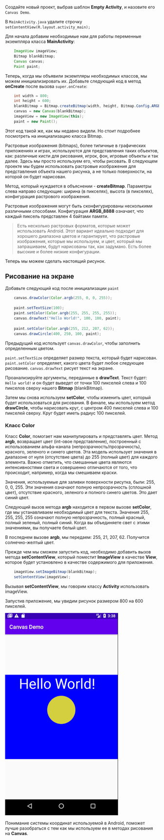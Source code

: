 Создайте новый проект, выбрав шаблон **Empty Activity**, и назовите его ```Canvas Demo```. 

В ```MainActivity.java``` удалите строчку ```setContentView(R.layout.activity_main);```

Для начала добавим необходимые нам для работы переменные экземпляра класса **MainActivity**:
```java
    ImageView imageView;
    Bitmap blankBitmap;
    Canvas canvas;
    Paint paint;
```
Теперь, когда мы объявили экземпляры необходимых классов, мы можем инициализировать их. Добавьте следующий код в метод **onCreate** после вызова ```super.onCreate```:
```java
    int width = 800;
    int height = 600;
    blankBitmap = Bitmap.createBitmap(width, height, Bitmap.Config.ARGB_8888);
    canvas = new Canvas(blankBitmap);
    imageView = new ImageView(this);
    paint = new Paint();
```
Этот код такой же, как мы недавно видели. Но стоит подробнее посмотреть на инициализацию класса Bitmap.

Растровые изображения (bitmaps), более типичные в графических приложениях и играх, используются для представления таких объектов, как: различные кисти для рисования, игрок, фон, игровые объекты и так далее. Здесь мы просто используем его, чтобы рисовать. В следующем проекте мы будем использовать растровые изображения для представления объекта нашего рисунка, а не только поверхности, на которой он будет нарисован.

Метод, который нуждается в объяснении - **createBitmap**. Параметры слева направо следующие: ширина (в пикселях), высота (в пикселях), конфигурация растрового изображения.

Растровые изображения могут быть сконфигурированы несколькими различными способами. Конфигурация **ARGB_8888** означает, что каждый пиксель представлен 4 байтами памяти.

> Есть несколько растровых форматов, которые может использовать Android. Этот вариант идеально подходит для хорошего диапазона цветов и гарантирует, что растровые изображения, которые мы используем, и цвет, который мы запрашиваем, будут нарисованы так, как задумано. Есть более высокие и более низкие конфигурации.

Теперь мы можем сделать настоящий рисунок.

## Рисование на экране
Добавьте следующий код после инициализации ```paint```
```java
    canvas.drawColor(Color.argb(255, 0, 0, 255));

    paint.setTextSize(100);
    paint.setColor(Color.argb(255, 255, 255, 255));
    canvas.drawText("Hello World!", 100, 100, paint);

    paint.setColor(Color.argb(255, 212, 207, 62));
    canvas.drawCircle(400, 250, 100, paint);
```
Предыдущий код использует ```canvas.drawColor```, чтобы заполнить определенным цветом.

```paint.setTextSize``` определяет размер текста, который будет нарисован.  
```paint.setColor``` определяет, какого цвета будет любое следующее рисование.   ```canvas.drawText``` рисует текст на экране.

Проанализируйте аргументы, переданные в **drawText**. Текст будет: ```Hello world!``` и он будет выведет от точки 100 пикселей слева и 100 пикселов сверху нашего **Bitmap** (blankBitmap).

Затем мы снова используем **setColor**, чтобы изменить цвет, который будет использоваться для рисования. В финале, мы используем метод **drawCircle**, чтобы нарисовать круг, с центром 400 пикселей слева и 100 пикселей сверху. Круг будет иметь радиус 100 пикселей.

### Класс Color
Класс **Color**, помогает нам манипулировать и представлять цвет. Метод **argb**, возвращает цвет (int-овое представление), построенный с использованием альфа-канала (непрозрачность/прозрачность), красного, зеленого и синего цветов. Эта модель использует значения в диапазоне от нуля (отсутствие цвета) до 255 (полный цвет) для каждого элемента. Важно отметить, что смешанные цвета являются интенсивностями света и совершенно отличаются от того, что происходит, например, когда мы смешиваем краски.

Значения, используемые для заливки поверхности рисутка, были: 255, 0, 0, 255. Эти значения означают полную непрозрачность (сплошной цвет), отсутствие красного, зеленого и полного синего цветов. Это дает синий цвет.

Следующий вызов метода **argb** находится в первом вызове **setColor**, где мы устанавливаем необходимый цвет для текста. Значения 255, 255, 255, 255 означают полную непрозрачность, полный красный, полный зеленый, полный синий. Когда вы объединяете свет с этими значениями, вы получаете белый цвет.

В последнем вызове **argb**, мы передаем: 255, 21, 207, 62. Получится солнечно-желтый цвет.

Прежде чем мы сможем запустить код, необходимо добавить вызов метода **setContentView**, который поместит **ImageView** в качестве **View**, которое будет установлено в качестве содержимого для приложения.
```java
    imageView.setImageBitmap(blankBitmap);
    setContentView(imageView);
```
Вызывая **setContentView**, мы говорим классу **Activity** использовать imageView.

Запустив приложение, мы увидим рисунок размером 800 на 600 пикселей. 

![](assets/result-1.png)

<!-- В следующей главе мы будем использовать более продвинутые методы, чтобы использовать весь экран, а также узнаем о потоках, чтобы заставить графику работать в реальном времени. -->

Понимание системы координат используемой в Android, поможет лучше разобраться с тем как мы используем ее в методах рисования на **Canvas**. 

